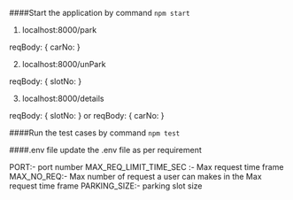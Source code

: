 ####Start the application by command `npm start`

1. localhost:8000/park

reqBody: {
    carNo: <carNo>
}

2. localhost:8000/unPark

reqBody: {
    slotNo: <slotNo>
}

3. localhost:8000/details

reqBody: {
    slotNo: <slotNo>
}
or
reqBody: {
    carNo: <carNo>
}

####Run the test cases by command `npm test`


####.env file
update the .env file as per requirement

PORT:- port number
MAX_REQ_LIMIT_TIME_SEC :- Max request time frame
MAX_NO_REQ:- Max number of request a user can makes in the Max request time frame
PARKING_SIZE:- parking slot size